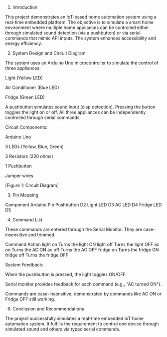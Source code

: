 1. Introduction

This project demonstrates an IoT-based home automation system using a real-time embedded platform. The objective is to simulate a smart home environment where multiple home appliances can be controlled either through simulated sound detection (via a pushbutton) or via serial commands that mimic API inputs. The system enhances accessibility and energy efficiency.

2. System Design and Circuit Diagram

The system uses an Arduino Uno microcontroller to simulate the control of three appliances:

Light (Yellow LED)

Air Conditioner (Blue LED)

Fridge (Green LED)

A pushbutton simulates sound input (clap detection). Pressing the button toggles the light on or off. All three appliances can be independently controlled through serial commands.

Circuit Components:

Arduino Uno

3 LEDs (Yellow, Blue, Green)

3 Resistors (220 ohms)

1 Pushbutton

Jumper wires

[Figure 1: Circuit Diagram]

3. Pin Mapping

Component         Arduino Pin
Pushbutton         D2
Light LED          D3
AC LED             D4
Fridge LED         D5

4. Command List

These commands are entered through the Serial Monitor. They are case-insensitive and trimmed.

Command                      Action
light on                     Turns the light ON
light off                    Turns the light OFF
ac on                        Turns the AC ON
ac off                       Turns the AC OFF
fridge on                    Turns the fridge ON
fridge off                   Turns the fridge OFF

System Feedback:

When the pushbutton is pressed, the light toggles ON/OFF.

Serial monitor provides feedback for each command (e.g., "AC turned ON").

Commands are case-insensitive, demonstrated by commands like AC ON or Fridge OFF still working.


6. Conclusion and Recommendations

The project successfully simulates a real-time embedded IoT home automation system. 
It fulfills the requirement to control one device through simulated sound and others via typed serial commands.
